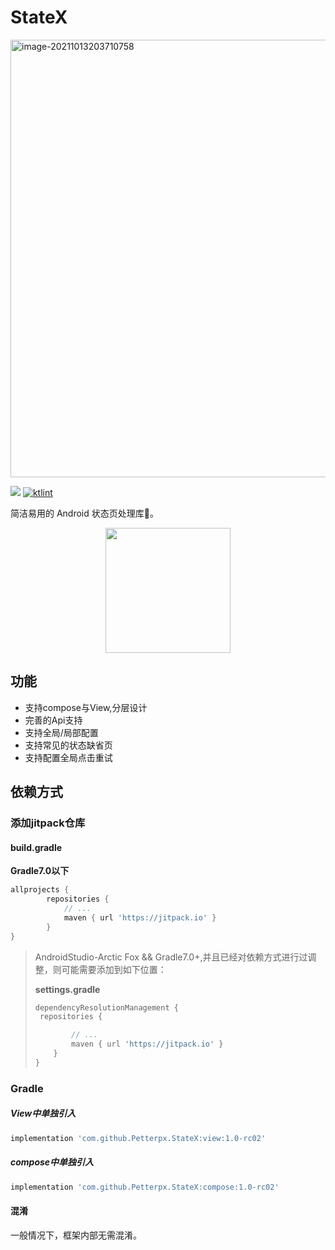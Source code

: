 # StateX


<img src="https://tva1.sinaimg.cn/large/008i3skNly1gvdyqjncaxj60vy0jqq3n02.jpg" alt="image-20211013203710758" width="700" />


[![](https://jitpack.io/v/Petterpx/StateX.svg)](https://jitpack.io/#Petterpx/StateX) [![ktlint](https://img.shields.io/badge/code%20style-%E2%9D%A4-FF4081.svg)](https://ktlint.github.io/) 

简洁易用的 Android 状态页处理库🍃。
<div align=center>
  <img src="https://github.com/Petterpx/StateX/blob/main/statex_simple.gif" width="200"/>
</div>

## 功能

- 支持compose与View,分层设计
- 完善的Api支持
- 支持全局/局部配置
- 支持常见的状态缺省页
- 支持配置全局点击重试

## 依赖方式

### 添加jitpack仓库

#### build.gradle

**Gradle7.0以下**

```groovy
allprojects {
		repositories {
			// ...
			maven { url 'https://jitpack.io' }
		}
}
```

> AndroidStudio-Arctic Fox && Gradle7.0+,并且已经对依赖方式进行过调整，则可能需要添加到如下位置：
>
> **settings.gradle**
>
> ```groovy
> dependencyResolutionManagement {
>  repositories {
> 
>         // ...
>         maven { url 'https://jitpack.io' }
>     }
> }
> ```

### Gradle

##### View中单独引入

```groovy
implementation 'com.github.Petterpx.StateX:view:1.0-rc02'
```

##### compose中单独引入

```groovy
implementation 'com.github.Petterpx.StateX:compose:1.0-rc02'
```

#### 混淆

一般情况下，框架内部无需混淆。

